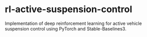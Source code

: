 # rl-active-suspension-control
Implementation of deep reinforcement learning for active vehicle suspension control using PyTorch and Stable-Baselines3.
